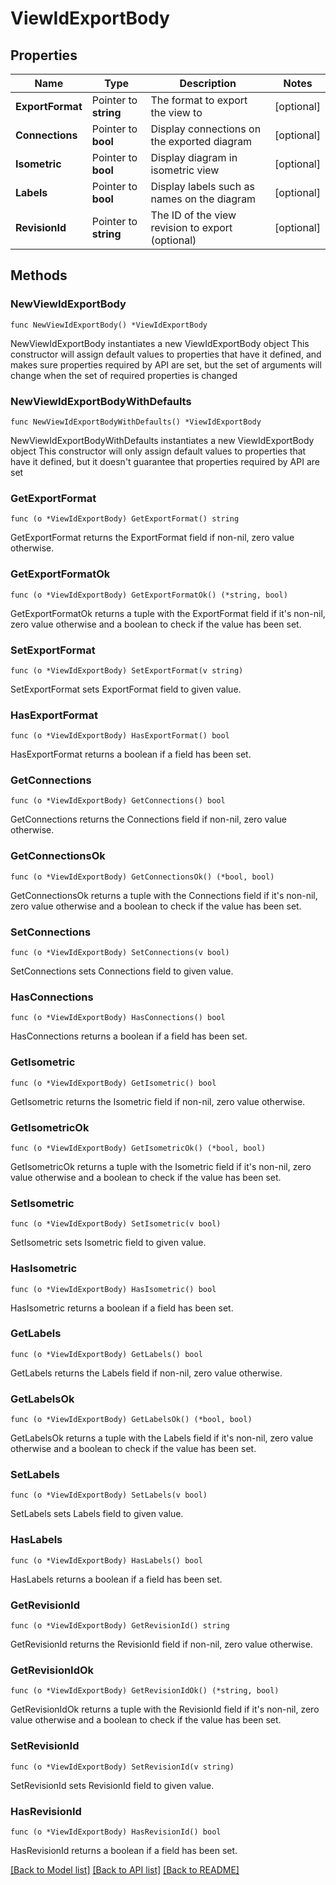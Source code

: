 # ViewIdExportBody

## Properties

Name | Type | Description | Notes
------------ | ------------- | ------------- | -------------
**ExportFormat** | Pointer to **string** | The format to export the view to | [optional] 
**Connections** | Pointer to **bool** | Display connections on the exported diagram | [optional] 
**Isometric** | Pointer to **bool** | Display diagram in isometric view | [optional] 
**Labels** | Pointer to **bool** | Display labels such as names on the diagram | [optional] 
**RevisionId** | Pointer to **string** | The ID of the view revision to export (optional) | [optional] 

## Methods

### NewViewIdExportBody

`func NewViewIdExportBody() *ViewIdExportBody`

NewViewIdExportBody instantiates a new ViewIdExportBody object
This constructor will assign default values to properties that have it defined,
and makes sure properties required by API are set, but the set of arguments
will change when the set of required properties is changed

### NewViewIdExportBodyWithDefaults

`func NewViewIdExportBodyWithDefaults() *ViewIdExportBody`

NewViewIdExportBodyWithDefaults instantiates a new ViewIdExportBody object
This constructor will only assign default values to properties that have it defined,
but it doesn't guarantee that properties required by API are set

### GetExportFormat

`func (o *ViewIdExportBody) GetExportFormat() string`

GetExportFormat returns the ExportFormat field if non-nil, zero value otherwise.

### GetExportFormatOk

`func (o *ViewIdExportBody) GetExportFormatOk() (*string, bool)`

GetExportFormatOk returns a tuple with the ExportFormat field if it's non-nil, zero value otherwise
and a boolean to check if the value has been set.

### SetExportFormat

`func (o *ViewIdExportBody) SetExportFormat(v string)`

SetExportFormat sets ExportFormat field to given value.

### HasExportFormat

`func (o *ViewIdExportBody) HasExportFormat() bool`

HasExportFormat returns a boolean if a field has been set.

### GetConnections

`func (o *ViewIdExportBody) GetConnections() bool`

GetConnections returns the Connections field if non-nil, zero value otherwise.

### GetConnectionsOk

`func (o *ViewIdExportBody) GetConnectionsOk() (*bool, bool)`

GetConnectionsOk returns a tuple with the Connections field if it's non-nil, zero value otherwise
and a boolean to check if the value has been set.

### SetConnections

`func (o *ViewIdExportBody) SetConnections(v bool)`

SetConnections sets Connections field to given value.

### HasConnections

`func (o *ViewIdExportBody) HasConnections() bool`

HasConnections returns a boolean if a field has been set.

### GetIsometric

`func (o *ViewIdExportBody) GetIsometric() bool`

GetIsometric returns the Isometric field if non-nil, zero value otherwise.

### GetIsometricOk

`func (o *ViewIdExportBody) GetIsometricOk() (*bool, bool)`

GetIsometricOk returns a tuple with the Isometric field if it's non-nil, zero value otherwise
and a boolean to check if the value has been set.

### SetIsometric

`func (o *ViewIdExportBody) SetIsometric(v bool)`

SetIsometric sets Isometric field to given value.

### HasIsometric

`func (o *ViewIdExportBody) HasIsometric() bool`

HasIsometric returns a boolean if a field has been set.

### GetLabels

`func (o *ViewIdExportBody) GetLabels() bool`

GetLabels returns the Labels field if non-nil, zero value otherwise.

### GetLabelsOk

`func (o *ViewIdExportBody) GetLabelsOk() (*bool, bool)`

GetLabelsOk returns a tuple with the Labels field if it's non-nil, zero value otherwise
and a boolean to check if the value has been set.

### SetLabels

`func (o *ViewIdExportBody) SetLabels(v bool)`

SetLabels sets Labels field to given value.

### HasLabels

`func (o *ViewIdExportBody) HasLabels() bool`

HasLabels returns a boolean if a field has been set.

### GetRevisionId

`func (o *ViewIdExportBody) GetRevisionId() string`

GetRevisionId returns the RevisionId field if non-nil, zero value otherwise.

### GetRevisionIdOk

`func (o *ViewIdExportBody) GetRevisionIdOk() (*string, bool)`

GetRevisionIdOk returns a tuple with the RevisionId field if it's non-nil, zero value otherwise
and a boolean to check if the value has been set.

### SetRevisionId

`func (o *ViewIdExportBody) SetRevisionId(v string)`

SetRevisionId sets RevisionId field to given value.

### HasRevisionId

`func (o *ViewIdExportBody) HasRevisionId() bool`

HasRevisionId returns a boolean if a field has been set.


[[Back to Model list]](../README.md#documentation-for-models) [[Back to API list]](../README.md#documentation-for-api-endpoints) [[Back to README]](../README.md)


